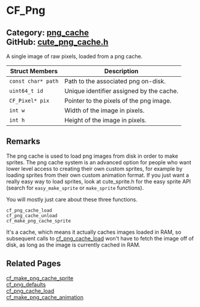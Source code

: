 [](../header.md ':include')

# CF_Png

Category: [png_cache](/api_reference?id=png_cache)  
GitHub: [cute_png_cache.h](https://github.com/RandyGaul/cute_framework/blob/master/include/cute_png_cache.h)  
---

A single image of raw pixels, loaded from a png cache.

Struct Members | Description
--- | ---
`const char* path` | Path to the associated png on-disk.
`uint64_t id` | Unique identifier assigned by the cache.
`CF_Pixel* pix` | Pointer to the pixels of the png image.
`int w` | Width of the image in pixels.
`int h` | Height of the image in pixels.

## Remarks

The png cache is used to load png images from disk in order to make sprites. The png cache
system is an advanced option for people who want lower level access to creating their own
custom sprites, for example by loading sprites from their own custom animation format. If you just
want a really easy way to load sprites, look at cute_sprite.h for the easy sprite API (search for
`easy_make_sprite` or `make_sprite` functions).

You will mostly just care about these three functions.

    cf_png_cache_load
    cf_png_cache_unload
    cf_make_png_cache_sprite

It's a cache, which means it actually caches images loaded in RAM, so subsequent
calls to [cf_png_cache_load](/png_cache/cf_png_cache_load.md) won't have to fetch the image off of disk, as long as
the image is currently cached in RAM.

## Related Pages

[cf_make_png_cache_sprite](/png_cache/cf_make_png_cache_sprite.md)  
[cf_png_defaults](/png_cache/cf_png_defaults.md)  
[cf_png_cache_load](/png_cache/cf_png_cache_load.md)  
[cf_make_png_cache_animation](/png_cache/cf_make_png_cache_animation.md)  
